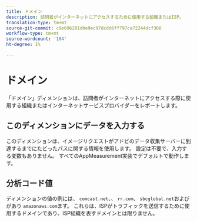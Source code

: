 ```yaml
---
title: ドメイン
description: 訪問者がインターネットにアクセスするために使用する組織またはISP。
translation-type: tm+mt
source-git-commit: c9e696201d0e9ec97dcdd6ff797ca72244dcf366
workflow-type: tm+mt
source-wordcount: '104'
ht-degree: 1%

---
```



# ドメイン

「ドメイン」ディメンションは、訪問者がインターネットにアクセスする際に使用する組織またはインターネットサービスプロバイダーをレポートします。

## このディメンションにデータを入力する

このディメンションは、イメージリクエストがアドビのデータ収集サーバーに到達するまでにたどったパスに関する情報を使用します。 設定は不要で、入力する変数もありません。 すべてのAppMeasurement実装でデフォルトで動作します。

## 分析コード値

ディメンションの値の例には、 `comcast.net`、、 `rr.com`、 `sbcglobal.net`およびがあり `amazonaws.com`ます。 これらは、ISPがトラフィックを送信するために使用するドメインであり、ISP組織を表すドメインとは限りません。
